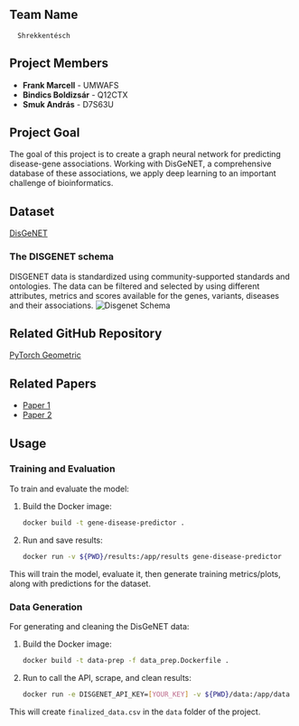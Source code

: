 ## Team Name
      Shrekkentésch
## Project Members

- **Frank Marcell** - UMWAFS
- **Bindics Boldizsár** - Q12CTX
- **Smuk András** - D7S63U

## Project Goal

The goal of this project is to create a graph neural network for predicting disease-gene associations. Working with DisGeNET, a comprehensive database of these associations, we apply deep learning to an important challenge of bioinformatics.

## Dataset

[DisGeNET](https://www.disgenet.org/)

### The DISGENET schema

DISGENET data is standardized using community-supported standards and ontologies. The data can be filtered and selected by using different attributes, metrics and scores available for the genes, variants, diseases and their associations.
![Disgenet Schema](https://disgenet.com/static/images/Release_DGNplusSchema_SVG.svg)

## Related GitHub Repository

[PyTorch Geometric](https://github.com/pyg-team/pytorch_geometric)

## Related Papers

- [Paper 1](https://arxiv.org/abs/1607.00653)
- [Paper 2](https://arxiv.org/abs/1611.07308)

## Usage

### Training and Evaluation

To train and evaluate the model:

1. Build the Docker image:
      ```bash
      docker build -t gene-disease-predictor .
      ```

2. Run and save results:
      ```bash
      docker run -v ${PWD}/results:/app/results gene-disease-predictor
      ```

This will train the model, evaluate it, then generate training metrics/plots, along with predictions for the dataset.

### Data Generation

For generating and cleaning the DisGeNET data:

1. Build the Docker image:
      ```bash
      docker build -t data-prep -f data_prep.Dockerfile .
      ```

2. Run to call the API, scrape, and clean results:
      ```bash
      docker run -e DISGENET_API_KEY=[YOUR_KEY] -v ${PWD}/data:/app/data data-prep
      ```

This will create `finalized_data.csv` in the `data` folder of the project.